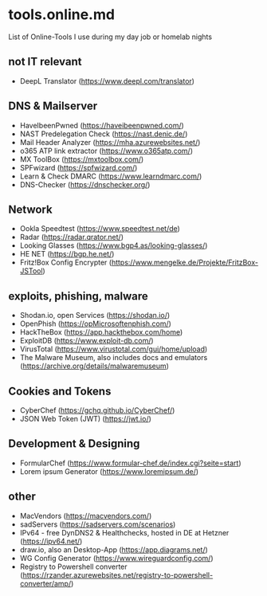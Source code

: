 # tools.online.md
List of Online-Tools I use during my day job or homelab nights

## not IT relevant
 - DeepL Translator (https://www.deepl.com/translator)
## DNS & Mailserver
 - HaveIbeenPwned (https://haveibeenpwned.com/)
 - NAST Predelegation Check (https://nast.denic.de/)
 - Mail Header Analyzer (https://mha.azurewebsites.net/)
 - o365 ATP link extractor (https://www.o365atp.com/)
 - MX ToolBox (https://mxtoolbox.com/)
 - SPFwizard (https://spfwizard.com/)
 - Learn & Check DMARC (https://www.learndmarc.com/)
 - DNS-Checker (https://dnschecker.org/)
## Network
 - Ookla Speedtest (https://www.speedtest.net/de)
 - Radar (https://radar.qrator.net/)
 - Looking Glasses (https://www.bgp4.as/looking-glasses/)
 - HE NET (https://bgp.he.net/)
 - Fritz!Box Config Encrypter (https://www.mengelke.de/Projekte/FritzBox-JSTool)
## exploits, phishing, malware
 - Shodan.io, open Services (https://shodan.io/)
 - OpenPhish (https://opMicrosoftenphish.com/)
 - HackTheBox (https://app.hackthebox.com/home)
 - ExploitDB (https://www.exploit-db.com/)
 - VirusTotal (https://www.virustotal.com/gui/home/upload)
 - The Malware Museum, also includes docs and emulators (https://archive.org/details/malwaremuseum)
## Cookies and Tokens
 - CyberChef (https://gchq.github.io/CyberChef/)
 - JSON Web Token (JWT) (https://jwt.io/)
## Development & Designing
 - FormularChef (https://www.formular-chef.de/index.cgi?seite=start)
 - Lorem ipsum Generator (https://www.loremipsum.de/)
## other
 - MacVendors (https://macvendors.com/)
 - sadServers (https://sadservers.com/scenarios)
 - IPv64 - free DynDNS2 & Healthchecks, hosted in DE at Hetzner (https://ipv64.net/)
 - draw.io, also an Desktop-App (https://app.diagrams.net/)
 - WG Config Generator (https://www.wireguardconfig.com/)
 - Registry to Powershell converter (https://rzander.azurewebsites.net/registry-to-powershell-converter/amp/) 
